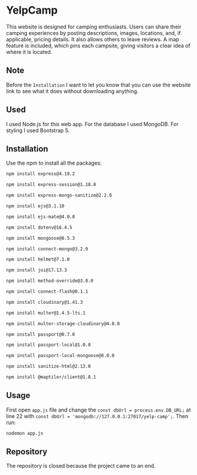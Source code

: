 # YelpCamp

This website is designed for camping enthusiasts. Users can share their camping experiences by posting descriptions, images, locations, and, if applicable, pricing details. It also allows others to leave reviews. A map feature is included, which pins each campsite, giving visitors a clear idea of where it is located.

## Note

Before the `Installation` I want to let you know that you can use the website link to see what it does without downloading anything.

## Used

I used Node.js for this web app.
For the database I used MongoDB.
For styling I used Bootstrap 5.

## Installation

Use the npm to install all the packages:

```bash
npm install express@4.19.2
```

```bash
npm install express-session@1.18.0
```

```bash
npm install express-mongo-sanitize@2.2.0
```

```bash
npm install ejs@3.1.10
```

```bash
npm install ejs-mate@4.0.0
```

```bash
npm install dotenv@16.4.5
```

```bash
npm install mongoose@8.5.3
```

```bash
npm install connect-mongo@3.2.0
```

```bash
npm install helmet@7.1.0
```

```bash
npm install joi@17.13.3
```

```bash
npm install method-override@3.0.0
```

```bash
npm install connect-flash@0.1.1
```

```bash
npm install cloudinary@1.41.3
```

```bash
npm install multer@1.4.5-lts.1
```

```bash
npm install multer-storage-cloudinary@4.0.0
```

```bash
npm install passport@0.7.0
```

```bash
npm install passport-local@1.0.0
```

```bash
npm install passport-local-mongoose@8.0.0
```

```bash
npm install sanitize-html@2.13.0
```

```bash
npm install @maptiler/client@1.8.1
```

## Usage

First open `app.js` file and change the `const dbUrl = process.env.DB_URL;` at line 22 with `const dbUrl = 'mongodb://127.0.0.1:27017/yelp-camp';`.
Then run:

```bash
nodemon app.js
```

## Repository

The repository is closed because the project came to an end.
